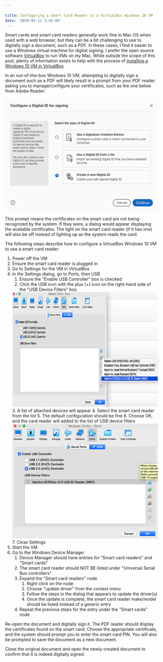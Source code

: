 ```yaml
---

title: Configuring a Smart Card Reader in a VirtualBox Windows 10 VM
date: '2019-05-11 3:45:00'
---
```


Smart cards and smart card readers generally work fine in Mac OS when used with a web browser, but they can be a bit challenging to use to digitally sign a document, such as a PDF. In these cases, I find it easier to use a Windows virtual machine for digital signing. I prefer the open source software [VirtualBox](https://www.virtualbox.org/) to run VMs on my Mac. While outside the scope of this post, plenty of information exists to help with the process of [installing a Windows 10 VM in VirtualBox](https://www.google.com/search?q=install+windows+10+vm+virtualbox&oq=set+up+windows+10+vm).

In an out-of-the-box Windows 10 VM, attempting to digitally sign a document such as a PDF will likely result in a prompt from your PDF reader asking you to manage/configure your certificates, such as the one below from Adobe Reader:

<img src="../assets/img/smart-card/configure-digital-id.png" width="524" height="372" alt="Prompt to configure digital ID">

This prompt means the certificates on the smart card are not being recognized by the system. If they were, a dialog would appear displaying the available certificates. The light on the smart card reader (if it has one) will also be off instead of lighting up as the system reads the card.

The following steps describe how to configure a VirtualBox Windows 10 VM to use a smart card reader:

1. Power off the VM
2. Ensure the smart card reader is plugged in
3. Go to Settings for the VM in VirtualBox
4. In the Settings dialog, go to Ports, then USB
    1. Ensure the "Enable USB Controller" box is checked
    2. Click the USB icon with the plus (+) icon on the right-hand side of the "USB Device Filters" box
	<img src="../assets/img/smart-card/add-card-reader.png" width="752" height="378" alt="Add new USB filter" />
    3. A list of attached devices will appear
    4. Select the smart card reader from the list
    5. The default configuration should be fine
    6. Choose OK, and the card reader will added to the list of USB device filters 
	<img src="../assets/img/smart-card/card-reader-added.png" width="752" height="378" alt="USB device filter added" />
    7. Close Settings
5. Start the VM
6. Go to the Windows Device Manager
    1. Device Manager should have entries for "Smart card readers" and "Smart cards"
    2. The smart card reader should NOT BE listed under "Universal Serial Bus controllers"
    3. Expand the "Smart card readers" node
        1. Right-click on the node
        2. Choose "update driver" from the context menu
        3. Follow the steps in the dialog that appears to update the driver(s)
        4. Once the update is complete, the smart card reader make/model should be listed instead of a generic entry
    4. Repeat the previous steps for the entry under the "Smart cards" node

Re-open the document and digitally sign it. The PDF reader should display the certificates found on the smart card. Choose the appropriate certificate, and the system should prompt you to enter the smart card PIN. You will also be prompted to save the document as a new document.

Close the original document and open the newly-created  document to confirm that it is indeed digitally signed.


